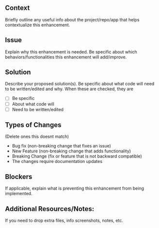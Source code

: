 ## Context
Briefly outline any useful info about the project/repo/app that helps contextualize this enhancement.

## Issue
Explain why this enhancement is needed. Be specific about which behaviors/functionalities this enhancement will add/improve.

## Solution
Describe your proposed solution(s). Be specific about what code will need to be written/edited and why. When these are checked, they are 
  - [ ] Be specific
  - [ ] About what code will
  - [ ] Need to be written/edited

## Types of Changes
(Delete ones this doesnt match)
- Bug fix (non-breaking change that fixes an issue)
- New Feature (non-breaking change that adds functionality)
- Breaking Change (fix or feature that is not backward compatible)
- The changes require documentation updates

## Blockers
If applicable, explain what is preventing this enhancement from being implemented.

## Additional Resources/Notes:
If you need to drop extra files, info screenshots, notes, etc.
